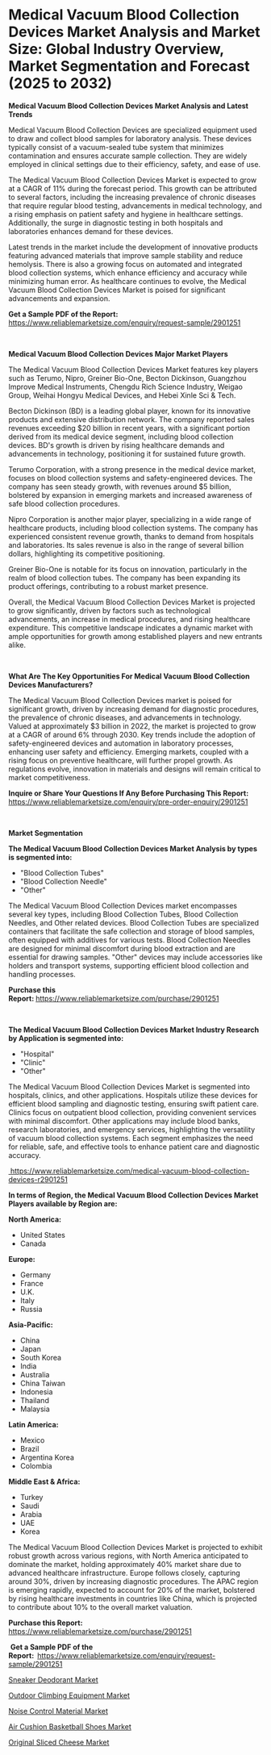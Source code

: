 <p><h1>Medical Vacuum Blood Collection Devices Market Analysis and Market Size: Global Industry Overview, Market Segmentation and Forecast (2025 to 2032)</h1></p><p><strong>Medical Vacuum Blood Collection Devices Market Analysis and Latest Trends</strong></p>
<p><p>Medical Vacuum Blood Collection Devices are specialized equipment used to draw and collect blood samples for laboratory analysis. These devices typically consist of a vacuum-sealed tube system that minimizes contamination and ensures accurate sample collection. They are widely employed in clinical settings due to their efficiency, safety, and ease of use.</p><p>The Medical Vacuum Blood Collection Devices Market is expected to grow at a CAGR of 11% during the forecast period. This growth can be attributed to several factors, including the increasing prevalence of chronic diseases that require regular blood testing, advancements in medical technology, and a rising emphasis on patient safety and hygiene in healthcare settings. Additionally, the surge in diagnostic testing in both hospitals and laboratories enhances demand for these devices.</p><p>Latest trends in the market include the development of innovative products featuring advanced materials that improve sample stability and reduce hemolysis. There is also a growing focus on automated and integrated blood collection systems, which enhance efficiency and accuracy while minimizing human error. As healthcare continues to evolve, the Medical Vacuum Blood Collection Devices Market is poised for significant advancements and expansion.</p></p>
<p><strong>Get a Sample PDF of the Report:&nbsp;</strong> <a href="https://www.reliablemarketsize.com/enquiry/request-sample/2901251?utm_campaign=2005&utm_medium=2&utm_source=Github&utm_content=ia&utm_term=16032025&utm_id=medical-vacuum-blood-collection-devices">https://www.reliablemarketsize.com/enquiry/request-sample/2901251</a></p>
<p>&nbsp;</p>
<p><strong>Medical Vacuum Blood Collection Devices Major Market Players</strong></p>
<p><p>The Medical Vacuum Blood Collection Devices Market features key players such as Terumo, Nipro, Greiner Bio-One, Becton Dickinson, Guangzhou Improve Medical Instruments, Chengdu Rich Science Industry, Weigao Group, Weihai Hongyu Medical Devices, and Hebei Xinle Sci & Tech. </p><p>Becton Dickinson (BD) is a leading global player, known for its innovative products and extensive distribution network. The company reported sales revenues exceeding $20 billion in recent years, with a significant portion derived from its medical device segment, including blood collection devices. BD's growth is driven by rising healthcare demands and advancements in technology, positioning it for sustained future growth.</p><p>Terumo Corporation, with a strong presence in the medical device market, focuses on blood collection systems and safety-engineered devices. The company has seen steady growth, with revenues around $5 billion, bolstered by expansion in emerging markets and increased awareness of safe blood collection procedures. </p><p>Nipro Corporation is another major player, specializing in a wide range of healthcare products, including blood collection systems. The company has experienced consistent revenue growth, thanks to demand from hospitals and laboratories. Its sales revenue is also in the range of several billion dollars, highlighting its competitive positioning.</p><p>Greiner Bio-One is notable for its focus on innovation, particularly in the realm of blood collection tubes. The company has been expanding its product offerings, contributing to a robust market presence. </p><p>Overall, the Medical Vacuum Blood Collection Devices Market is projected to grow significantly, driven by factors such as technological advancements, an increase in medical procedures, and rising healthcare expenditure. This competitive landscape indicates a dynamic market with ample opportunities for growth among established players and new entrants alike.</p></p>
<p>&nbsp;</p>
<p><strong>What Are The Key Opportunities For Medical Vacuum Blood Collection Devices Manufacturers?</strong></p>
<p><p>The Medical Vacuum Blood Collection Devices market is poised for significant growth, driven by increasing demand for diagnostic procedures, the prevalence of chronic diseases, and advancements in technology. Valued at approximately $3 billion in 2022, the market is projected to grow at a CAGR of around 6% through 2030. Key trends include the adoption of safety-engineered devices and automation in laboratory processes, enhancing user safety and efficiency. Emerging markets, coupled with a rising focus on preventive healthcare, will further propel growth. As regulations evolve, innovation in materials and designs will remain critical to market competitiveness.</p></p>
<p><strong>Inquire or Share Your Questions If Any Before Purchasing This Report:</strong> <a href="https://www.reliablemarketsize.com/enquiry/pre-order-enquiry/2901251?utm_campaign=2005&utm_medium=2&utm_source=Github&utm_content=ia&utm_term=16032025&utm_id=medical-vacuum-blood-collection-devices">https://www.reliablemarketsize.com/enquiry/pre-order-enquiry/2901251</a></p>
<p>&nbsp;</p>
<p><strong>Market Segmentation</strong></p>
<p><strong>The Medical Vacuum Blood Collection Devices Market Analysis by types is segmented into:</strong></p>
<p><ul><li>"Blood Collection Tubes"</li><li>"Blood Collection Needle"</li><li>"Other"</li></ul></p>
<p><p>The Medical Vacuum Blood Collection Devices market encompasses several key types, including Blood Collection Tubes, Blood Collection Needles, and Other related devices. Blood Collection Tubes are specialized containers that facilitate the safe collection and storage of blood samples, often equipped with additives for various tests. Blood Collection Needles are designed for minimal discomfort during blood extraction and are essential for drawing samples. "Other" devices may include accessories like holders and transport systems, supporting efficient blood collection and handling processes.</p></p>
<p><strong>Purchase this Report:&nbsp;</strong><a href="https://www.reliablemarketsize.com/purchase/2901251?utm_campaign=2005&utm_medium=2&utm_source=Github&utm_content=ia&utm_term=16032025&utm_id=medical-vacuum-blood-collection-devices">https://www.reliablemarketsize.com/purchase/2901251</a></p>
<p>&nbsp;</p>
<p><strong>The Medical Vacuum Blood Collection Devices Market Industry Research by Application is segmented into:</strong></p>
<p><ul><li>"Hospital"</li><li>"Clinic"</li><li>"Other"</li></ul></p>
<p><p>The Medical Vacuum Blood Collection Devices Market is segmented into hospitals, clinics, and other applications. Hospitals utilize these devices for efficient blood sampling and diagnostic testing, ensuring swift patient care. Clinics focus on outpatient blood collection, providing convenient services with minimal discomfort. Other applications may include blood banks, research laboratories, and emergency services, highlighting the versatility of vacuum blood collection systems. Each segment emphasizes the need for reliable, safe, and effective tools to enhance patient care and diagnostic accuracy.</p></p>
<p><a href="https://www.reliablemarketsize.com/medical-vacuum-blood-collection-devices-r2901251?utm_campaign=2005&utm_medium=2&utm_source=Github&utm_content=ia&utm_term=16032025&utm_id=medical-vacuum-blood-collection-devices">&nbsp;https://www.reliablemarketsize.com/medical-vacuum-blood-collection-devices-r2901251</a></p>
<p><strong>In terms of Region, the Medical Vacuum Blood Collection Devices Market Players available by Region are:</strong></p>
<p>
    <p> <strong> North America: </strong>
        <ul>
            <li>United States</li>
            <li>Canada</li>
        </ul>
        </p> 
    <p> <strong> Europe: </strong>
        <ul>
            <li>Germany</li>
            <li>France</li>
            <li>U.K.</li>
            <li>Italy</li>
            <li>Russia</li>
        </ul>
        </p> 
    <p> <strong> Asia-Pacific: </strong>
        <ul>
            <li>China</li>
            <li>Japan</li>
            <li>South Korea</li>
            <li>India</li>
            <li>Australia</li>
            <li>China Taiwan</li>
            <li>Indonesia</li>
            <li>Thailand</li>
            <li>Malaysia</li>
        </ul>
        </p> 
    <p> <strong> Latin America: </strong>
        <ul>
            <li>Mexico</li>
            <li>Brazil</li>
            <li>Argentina Korea</li>
            <li>Colombia</li>
        </ul>
        </p> 
    <p> <strong> Middle East & Africa: </strong>
        <ul>
            <li>Turkey</li>
            <li>Saudi</li>
            <li>Arabia</li>
            <li>UAE</li>
            <li>Korea</li>
        </ul>
    </p>
    </p>
<p><p>The Medical Vacuum Blood Collection Devices Market is projected to exhibit robust growth across various regions, with North America anticipated to dominate the market, holding approximately 40% market share due to advanced healthcare infrastructure. Europe follows closely, capturing around 30%, driven by increasing diagnostic procedures. The APAC region is emerging rapidly, expected to account for 20% of the market, bolstered by rising healthcare investments in countries like China, which is projected to contribute about 10% to the overall market valuation.</p></p>
<p><strong>Purchase this Report: </strong><a href="https://www.reliablemarketsize.com/purchase/2901251?utm_campaign=2005&utm_medium=2&utm_source=Github&utm_content=ia&utm_term=16032025&utm_id=medical-vacuum-blood-collection-devices">https://www.reliablemarketsize.com/purchase/2901251</a></p>
<p>&nbsp;<strong>Get a Sample PDF of the Report:&nbsp;&nbsp;</strong><a href="https://www.reliablemarketsize.com/enquiry/request-sample/2901251?utm_campaign=2005&utm_medium=2&utm_source=Github&utm_content=ia&utm_term=16032025&utm_id=medical-vacuum-blood-collection-devices">https://www.reliablemarketsize.com/enquiry/request-sample/2901251</a></p>
<p><strong></strong></p>
<p><p><a href="https://github.com/mgapeak/Market-Research-Report-List-1/blob/main/sneaker-deodorant-market.md?utm_campaign=2005&utm_medium=2&utm_source=Github&utm_content=ia&utm_term=16032025&utm_id=medical-vacuum-blood-collection-devices">Sneaker Deodorant Market</a></p><p><a href="https://github.com/sleeprudantf/Market-Research-Report-List-1/blob/main/outdoor-climbing-equipment-market.md?utm_campaign=2005&utm_medium=2&utm_source=Github&utm_content=ia&utm_term=16032025&utm_id=medical-vacuum-blood-collection-devices">Outdoor Climbing Equipment Market</a></p><p><a href="https://github.com/kakeryttri0c/Market-Research-Report-List-1/blob/main/noise-control-material-market.md?utm_campaign=2005&utm_medium=2&utm_source=Github&utm_content=ia&utm_term=16032025&utm_id=medical-vacuum-blood-collection-devices">Noise Control Material Market</a></p><p><a href="https://github.com/BrandonBrown3773/Market-Research-Report-List-1/blob/main/air-cushion-basketball-shoes-market.md?utm_campaign=2005&utm_medium=2&utm_source=Github&utm_content=ia&utm_term=16032025&utm_id=medical-vacuum-blood-collection-devices">Air Cushion Basketball Shoes Market</a></p><p><a href="https://github.com/andulanick3/Market-Research-Report-List-1/blob/main/original-sliced-cheese-market.md?utm_campaign=2005&utm_medium=2&utm_source=Github&utm_content=ia&utm_term=16032025&utm_id=medical-vacuum-blood-collection-devices">Original Sliced Cheese Market</a></p></p>